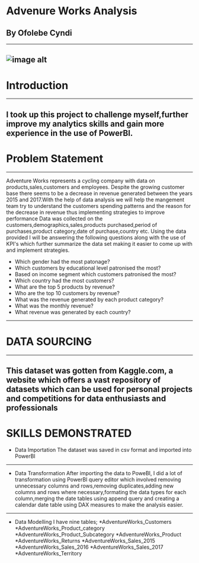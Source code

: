 # Advenure Works Analysis
## By Ofolebe Cyndi 
---
![image alt](https://github.com/Cyndi-24/Adventure-works-Project/blob/main/Adventure%20works%20BI%20PROJECT/adventure_works_images/Adventure_works_logo.png)
---

# Introduction
---
I took up this project to challenge myself,further improve my analytics skills and gain more experience in the use of PowerBI.
---

# Problem Statement
---
 Adventure Works represents a cycling company with data on products,sales,customers and employees. Despite the growing customer base there seems to be a decrease in revenue generated between the years 2015 and 2017.With the help of data analysis we will help the mangement team  try to understand the customers spending patterns and the reason for the decrease in revenue thus implementing strategies to improve performance
 Data was collected on the customers,demographics,sales,products purchased,period of purchases,product category,date of purchase,country etc. Using the data provided I will be answering the following questions along with the use of KPI's which further summarize the data set making it easier to come up with and implement strategies.
 * Which gender had the most patonage?
 * Which customers by educational level patronised the most?
 * Based on income segment which customers patronised the most?
 * Which country had the most customers?
 * What are the top 5 products by revenue?
 * Who are the top 10 customers by revenue?
 * What was the revenue generated by each product category?
 * What  was the monthly revenue?
 * What revenue was generated by each country?

---
# DATA SOURCING
---
 This dataset was gotten from Kaggle.com, a website which offers a vast repository of datasets which can be used for personal projects and competitions for data enthusiasts and professionals
 ---
 
 # SKILLS DEMONSTRATED
 * Data Importation
   The dataset was saved in csv format and imported into PowerBI
---
 * Data Transformation
  After importing the data to PoweBI, I did a lot of transformation using PowerBI query editor which involved removing unnecessary columns 
  and rows,removing duplicates,adding new columns and rows where necessary,formating the data types for each column,merging the date 
  tables using append query and creating a calendar date table using DAX measures to make the analysis easier.
---
 * Data Modelling
   I have nine tables;
   *AdventureWorks_Customers
   *AdventureWorks_Product_category
   *AdventureWorks_Product_Subcategory
   *AdventureWorks_Product
   *AdventureWorks_Returns
   *AdventureWorks_Sales_2015
   *AdventureWorks_Sales_2016
   *AdventureWorks_Sales_2017
   *AdventureWorks_Territory
   
   
   
   
